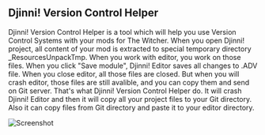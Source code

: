## Djinni! Version Control Helper 

Djinni! Version Control Helper is a tool which will help you use Version Control Systems with your mods for The Witcher. When you open Djinni! project, all content of your mod is extracted to special temporary directory _ResourcesUnpackTmp. When you work with editor, you work on those files. When you click "Save module", Djinni! Editor saves all changes to .ADV file. When you close editor, all those files are closed. But when you will crash editor, those files are still avalible, and you can copy them and send on Git server. That's what Djinni! Version Control Helper do. It will crash Djinni! Editor and then it will copy all your project files to your Git directory. Also it can copy files from Git directory and paste it to your editor directory. 

![Screenshot](C:\Projects\CSharpProjects\DjinniVersionControlHelper\Screenshot.png)